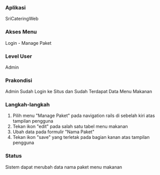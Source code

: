 ### Aplikasi

SriCateringWeb

### Akses Menu

Login - Manage Paket

### Level User

Admin

### Prakondisi

Admin Sudah Login ke Situs dan Sudah Terdapat Data Menu Makanan

### Langkah-langkah

1. Pilih menu "Manage Paket" pada navigation rails di sebelah kiri atas tampilan pengguna
2. Tekan ikon "edit" pada salah satu tabel menu makanan
3. Ubah data pada formulir "Nama Paket"
4. Tekan ikon "save" yang terletak pada bagian kanan atas tampilan pengguna

### Status 
Sistem dapat merubah data nama paket menu makanan